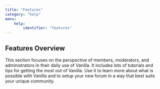 ```yaml
---
title: "Features"
category: "help"
menu:
    help:
        identifier: "features"
---
```


## Features Overview

This section focuses on the perspective of members, moderators, and administrators in their daily use of Vanilla. It includes lots of tutorials and tips for getting the most out of Vanilla. Use it to learn more about what is possible with Vanilla and to setup your new forum in a way that best suits your unique community.
